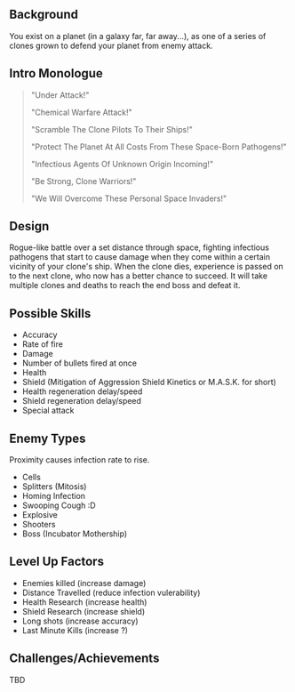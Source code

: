 ## Background

You exist on a planet (in a galaxy far, far away...), as one
of a series of clones grown to defend your planet from enemy
attack.

## Intro Monologue

> "Under Attack!"
>
> "Chemical Warfare Attack!"
>
> "Scramble The Clone Pilots To Their Ships!"
>
> "Protect The Planet At All Costs From These Space-Born Pathogens!"
>
> "Infectious Agents Of Unknown Origin Incoming!"
>
> "Be Strong, Clone Warriors!"
>
> "We Will Overcome These Personal Space Invaders!"

## Design

Rogue-like battle over a set distance through space,
fighting infectious pathogens that start to cause damage
when they come within a certain vicinity of your clone's
ship. When the clone dies, experience is passed on to
the next clone, who now has a better chance to succeed.
It will take multiple clones and deaths to reach the
end boss and defeat it.

## Possible Skills

- Accuracy
- Rate of fire
- Damage
- Number of bullets fired at once
- Health
- Shield (Mitigation of Aggression Shield Kinetics or M.A.S.K. for short)
- Health regeneration delay/speed
- Shield regeneration delay/speed
- Special attack

## Enemy Types

Proximity causes infection rate to rise.

- Cells
- Splitters (Mitosis)
- Homing Infection
- Swooping Cough :D
- Explosive
- Shooters
- Boss (Incubator Mothership)

## Level Up Factors
- Enemies killed (increase damage)
- Distance Travelled (reduce infection vulerability)
- Health Research (increase health)
- Shield Research (increase shield)
- Long shots (increase accuracy)
- Last Minute Kills (increase ?)

## Challenges/Achievements

TBD
